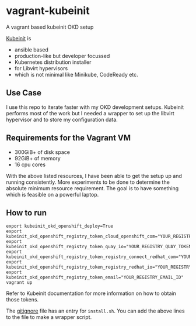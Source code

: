 # vagrant-kubeinit
A vagrant based kubeinit OKD setup

[Kubeinit](https://github.com/Kubeinit/kubeinit) is 
* ansible based
* production-like but developer focussed
* Kubernetes distribution installer
* for Libvirt hypervisors
* which is not minimal like Minikube, CodeReady etc.

## Use Case
I use this repo to iterate faster with my OKD development setups. Kubeinit
performs most of the work but I needed a wrapper to set up the libvirt
hypervisor and to store my configuration data.

## Requirements for the Vagrant VM
* 300GiB+ of disk space 
* 92GiB+ of memory
* 16 cpu cores

With the above listed resources, I have been able to get the setup up and
running consistently. More experiments to be done to determine the absolute
minimum resource requirement. The goal is to have something which is feasible on
a powerful laptop.

## How to run

```
export kubeinit_okd_openshift_deploy=True
export kubeinit_okd_openshift_registry_token_cloud_openshift_com="YOUR_REGISTRY_CLOUD_OPENSHIFT_COM_TOKEN"
export kubeinit_okd_openshift_registry_token_quay_io="YOUR_REGISTRY_QUAY_TOKEN"
export kubeinit_okd_openshift_registry_token_registry_connect_redhat_com="YOUR_REGISTRY_CONNECT_REDHAT_COM_TOKEN"
export kubeinit_okd_openshift_registry_token_registry_redhat_io="YOUR_REGISTRY_REDHAT_IO_TOKEN"
export kubeinit_okd_openshift_registry_token_email="YOUR_REGISTRY_EMAIL_ID"
vagrant up
```
Refer to Kubeinit documentation for more information on how to obtain those tokens.

The [gitignore](./.gitignore) file has an entry for `install.sh`. You can add
the above lines to the file to make a wrapper script.
